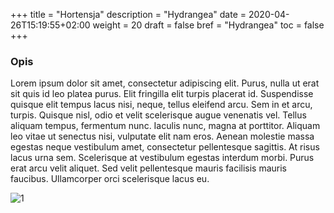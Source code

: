 +++
title = "Hortensja"
description = "Hydrangea"
date = 2020-04-26T15:19:55+02:00
weight = 20
draft = false
bref = "Hydrangea"
toc = false
+++

### Opis

Lorem ipsum dolor sit amet, consectetur adipiscing elit. Purus, nulla ut erat sit quis id leo platea purus. Elit fringilla elit turpis placerat id. Suspendisse quisque elit tempus lacus nisi, neque, tellus eleifend arcu. Sem in et arcu, turpis. Quisque nisl, odio et velit scelerisque augue venenatis vel. Tellus aliquam tempus, fermentum nunc. Iaculis nunc, magna at porttitor. Aliquam leo vitae ut senectus nisi, vulputate elit nam eros. Aenean molestie massa egestas neque vestibulum amet, consectetur pellentesque sagittis. At risus lacus urna sem. Scelerisque at vestibulum egestas interdum morbi. Purus erat arcu velit aliquet. Sed velit pellentesque mauris facilisis mauris faucibus. Ullamcorper orci scelerisque lacus eu.

![1](https://live.staticflickr.com/7816/40260656523_21d1d60789_b.jpg)